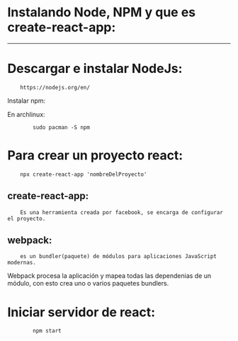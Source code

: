 # Instalando Node, NPM y que es create-react-app:
----

Descargar e instalar NodeJs:
====


		https://nodejs.org/en/

Instalar npm:

En archlinux:

		
			sudo pacman -S npm

# Para crear un proyecto react:


		npx create-react-app 'nombreDelProyecto'


create-react-app:
----
		Es una herramienta creada por facebook, se encarga de configurar el proyecto.


webpack:
----

		es un bundler(paquete) de módulos para aplicaciones JavaScript modernas.

Webpack procesa la aplicación y mapea todas las dependenias de un módulo, con esto crea uno o varios paquetes bundlers.


# Iniciar servidor de react:

		
			npm start
